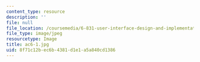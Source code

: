 ```yaml
---
content_type: resource
description: ''
file: null
file_location: /coursemedia/6-831-user-interface-design-and-implementation-spring-2011/8f71c12bec6b4381d1e1a5a840cd1386_ac6-1.jpg
file_type: image/jpeg
resourcetype: Image
title: ac6-1.jpg
uid: 8f71c12b-ec6b-4381-d1e1-a5a840cd1386
---
```

